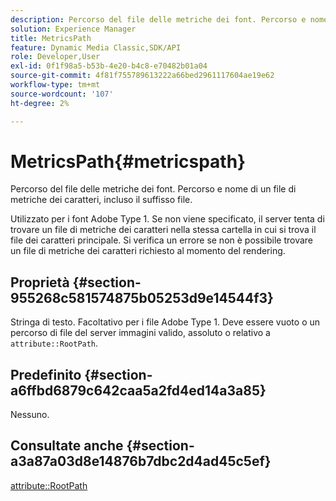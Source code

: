 ```yaml
---
description: Percorso del file delle metriche dei font. Percorso e nome di un file di metriche dei caratteri, incluso il suffisso file.
solution: Experience Manager
title: MetricsPath
feature: Dynamic Media Classic,SDK/API
role: Developer,User
exl-id: 0f1f98a5-b53b-4e20-b4c8-e70482b01a04
source-git-commit: 4f81f755789613222a66bed2961117604ae19e62
workflow-type: tm+mt
source-wordcount: '107'
ht-degree: 2%

---
```


# MetricsPath{#metricspath}

Percorso del file delle metriche dei font. Percorso e nome di un file di metriche dei caratteri, incluso il suffisso file.

Utilizzato per i font Adobe Type 1. Se non viene specificato, il server tenta di trovare un file di metriche dei caratteri nella stessa cartella in cui si trova il file dei caratteri principale. Si verifica un errore se non è possibile trovare un file di metriche dei caratteri richiesto al momento del rendering.

## Proprietà {#section-955268c581574875b05253d9e14544f3}

Stringa di testo. Facoltativo per i file Adobe Type 1. Deve essere vuoto o un percorso di file del server immagini valido, assoluto o relativo a `attribute::RootPath`.

## Predefinito {#section-a6ffbd6879c642caa5a2fd4ed14a3a85}

Nessuno.

## Consultate anche {#section-a3a87a03d8e14876b7dbc2d4ad45c5ef}

[attribute::RootPath](/help/aem-is-ir-api/is-api/image-catalog/image-serving-api-ref/c-image-catalog-reference/c-attributes-reference/r-rootpath.md)
